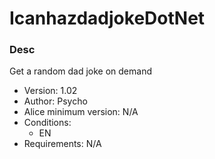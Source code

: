 # IcanhazdadjokeDotNet

### Desc
Get a random dad joke on demand

- Version: 1.02
- Author: Psycho
- Alice minimum version: N/A
- Conditions:
  - EN
- Requirements: N/A
